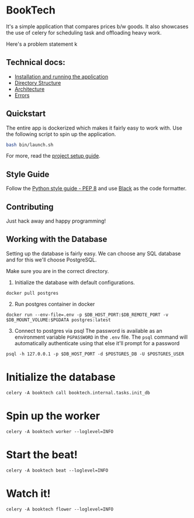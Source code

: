 # BookTech

It's a simple application that compares prices b/w goods.
It also showcases the use of celery for scheduling task and offloading heavy work.

Here's a problem statement k


## Technical docs:

- [Installation and running the application](./docs/project-setup.md)
- [Directory Structure](./docs/directory-structure.md)
- [Architecture](./docs/architecture.md)
- [Errors](./docs/errors.md)


## Quickstart

The entire app is dockerized which makes it fairly easy to work with. Use the
following script to spin up the application.

```bash
bash bin/launch.sh
```

For more, read the [project setup guide](./docs/project-setup.md).

## Style Guide

Follow the [Python style guide - PEP 8](https://www.python.org/dev/peps/pep-0008/)
and use [Black](https://pypi.org/project/black/) as the code formatter.

## Contributing

Just hack away and happy programming!

## Working with the Database

Setting up the database is fairly easy. We can choose any SQL database and for
this we'll choose PostgreSQL.

Make sure you are in the correct directory.

1. Initialize the database with default configurations.
```
docker pull postgres
```

2. Run postgres container in docker
```
docker run --env-file=.env -p $DB_HOST_PORT:$DB_REMOTE_PORT -v $DB_MOUNT_VOLUME:$PGDATA postgres:latest
```

3. Connect to postgres via psql
The password is available as an environment variable `PGPASSWORD` in the `.env`
file. The `psql` command will automatically authenticate using that else it'll prompt for a password
```
psql -h 127.0.0.1 -p $DB_HOST_PORT -d $POSTGRES_DB -U $POSTGRES_USER
```


# Initialize the database

```
celery -A booktech call booktech.internal.tasks.init_db
```

# Spin up the worker

```
celery -A booktech worker --loglevel=INFO
```

# Start the beat!

```
celery -A booktech beat --loglevel=INFO
```

# Watch it!

```
celery -A booktech flower --loglevel=INFO
```
